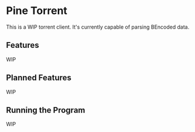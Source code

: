 <!-- [![progress-banner](https://backend.codecrafters.io/progress/bittorrent/91eefec2-f463-4b1a-a161-e145f74aa83b)](https://app.codecrafters.io/users/codecrafters-bot?r=2qF) -->

# Pine Torrent

This is a WIP torrent client. It's currently capable of parsing BEncoded data. 

## Features

WIP

## Planned Features

WIP

## Running the Program

WIP